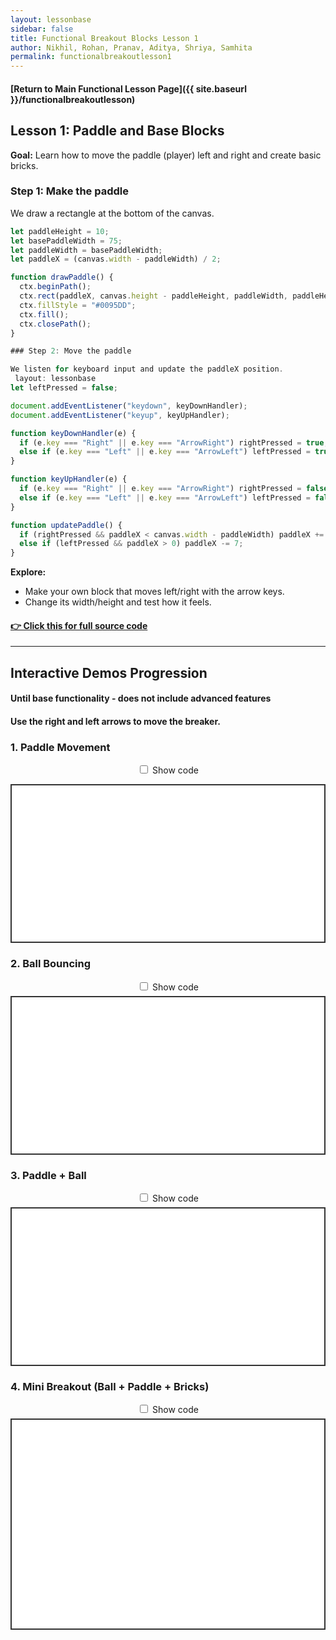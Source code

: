 ```yaml
---
layout: lessonbase
sidebar: false
title: Functional Breakout Blocks Lesson 1
author: Nikhil, Rohan, Pranav, Aditya, Shriya, Samhita
permalink: functionalbreakoutlesson1
---
```


#### [Return to Main Functional Lesson Page]({{ site.baseurl }}/functionalbreakoutlesson)
## **Lesson 1: Paddle and Base Blocks**

**Goal:** Learn how to move the paddle (player) left and right and create basic bricks.

### Step 1: Make the paddle

We draw a rectangle at the bottom of the canvas.  

```js
let paddleHeight = 10;
let basePaddleWidth = 75;
let paddleWidth = basePaddleWidth;
let paddleX = (canvas.width - paddleWidth) / 2;

function drawPaddle() {
  ctx.beginPath();
  ctx.rect(paddleX, canvas.height - paddleHeight, paddleWidth, paddleHeight);
  ctx.fillStyle = "#0095DD";
  ctx.fill();
  ctx.closePath();
}

### Step 2: Move the paddle

We listen for keyboard input and update the paddleX position.
 layout: lessonbase
let leftPressed = false;

document.addEventListener("keydown", keyDownHandler);
document.addEventListener("keyup", keyUpHandler);

function keyDownHandler(e) {
  if (e.key === "Right" || e.key === "ArrowRight") rightPressed = true;
  else if (e.key === "Left" || e.key === "ArrowLeft") leftPressed = true;
}

function keyUpHandler(e) {
  if (e.key === "Right" || e.key === "ArrowRight") rightPressed = false;
  else if (e.key === "Left" || e.key === "ArrowLeft") leftPressed = false;
}

function updatePaddle() {
  if (rightPressed && paddleX < canvas.width - paddleWidth) paddleX += 7;
  else if (leftPressed && paddleX > 0) paddleX -= 7;
}
```

**Explore:**

* Make your own block that moves left/right with the arrow keys.
* Change its width/height and test how it feels.

#### [👉 Click this for full source code](https://github.com/code259/curators/tree/main/hacks/breakout)

---

<h2>Interactive Demos Progression</h2>
<h4>Until base functionality - does not include advanced features</h4>
<h4>Use the right and left arrows to move the breaker.<h4>

<h3>1. Paddle Movement</h3>

<!-- Toggle -->
<label style="display:block; text-align:center; margin:6px 0;">
  <input type="checkbox" id="toggle-paddle"> Show code
</label>

<!-- Canvas wrapper (shown by default) -->
<div id="wrap-paddle">
  <!-- Canvas 1: Paddle Movement -->

  <canvas id="paddleDemo" width="300" height="150" style="background:white; border:2px solid #333; display:block; margin:0 auto;"></canvas>

  <script>
  const pdCanvas = document.getElementById("paddleDemo");
  const pdCtx = pdCanvas.getContext("2d");
  let pdX = (pdCanvas.width - 75) / 2;
  let pdRight = false, pdLeft = false;

  document.addEventListener("keydown", e => {
    if (e.key === "ArrowRight") pdRight = true;
    if (e.key === "ArrowLeft") pdLeft = true;
  });
  document.addEventListener("keyup", e => {
    if (e.key === "ArrowRight") pdRight = false;
    if (e.key === "ArrowLeft") pdLeft = false;
  });

  function drawPaddleDemo() {
    pdCtx.clearRect(0,0,pdCanvas.width,pdCanvas.height);
    pdCtx.fillStyle = "#0095DD";
    pdCtx.fillRect(pdX, pdCanvas.height-10, 75, 10);
    if (pdRight && pdX < pdCanvas.width-75) pdX += 5;
    if (pdLeft && pdX > 0) pdX -= 5;
    requestAnimationFrame(drawPaddleDemo);
  }
  drawPaddleDemo();
  </script>
</div>

<!-- Read-only code view (hidden by default) -->
<pre id="code-paddle" style="display:none; max-width:820px; margin:8px auto; overflow:auto;"><code>&lt;!-- Canvas 1: Paddle Movement --&gt;
&lt;h3&gt;1. Paddle Movement&lt;/h3&gt;
&lt;canvas id="paddleDemo" width="300" height="150" style="background:white; border:2px solid #333; display:block; margin:0 auto;"&gt;&lt;/canvas&gt;

&lt;script&gt;
const pdCanvas = document.getElementById("paddleDemo");
const pdCtx = pdCanvas.getContext("2d");
let pdX = (pdCanvas.width - 75) / 2;
let pdRight = false, pdLeft = false;

document.addEventListener("keydown", e =&gt; {
  if (e.key === "ArrowRight") pdRight = true;
  if (e.key === "ArrowLeft") pdLeft = true;
});
document.addEventListener("keyup", e =&gt; {
  if (e.key === "ArrowRight") pdRight = false;
  if (e.key === "ArrowLeft") pdLeft = false;
});

function drawPaddleDemo() {
  pdCtx.clearRect(0,0,pdCanvas.width,pdCanvas.height);
  pdCtx.fillStyle = "#0095DD";
  pdCtx.fillRect(pdX, pdCanvas.height-10, 75, 10);
  if (pdRight &amp;&amp; pdX &lt; pdCanvas.width-75) pdX += 5;
  if (pdLeft &amp;&amp; pdX &gt; 0) pdX -= 5;
  requestAnimationFrame(drawPaddleDemo);
}
drawPaddleDemo();
&lt;/script&gt;
</code></pre>

<!-- Tiny toggle wiring for Canvas 1 -->
<script>
(function(){
  const toggle = document.getElementById("toggle-paddle");
  const wrap = document.getElementById("wrap-paddle");
  const code = document.getElementById("code-paddle");

  // default: unchecked → canvas visible
  toggle.checked = false;

  toggle.addEventListener("change", () => {
    if (toggle.checked) {
      wrap.style.display = "none";
      code.style.display = "block";
    } else {
      code.style.display = "none";
      wrap.style.display = "block";
    }
  });
})();
</script>

<!-- ========================= Canvas 2 ========================= -->
<h3>2. Ball Bouncing</h3>
<label style="display:block; text-align:center; margin:6px 0;">
  <input type="checkbox" id="toggle-ball"> Show code
</label>

<div id="wrap-ball">
  <!-- Canvas 2: Ball Bouncing -->
  <canvas id="ballDemo" width="300" height="150" style="background:white; border:2px solid #333; display:block; margin:0 auto;"></canvas>

  <script>
  const bCanvas = document.getElementById("ballDemo");
  const bCtx = bCanvas.getContext("2d");
  let bx = bCanvas.width/2, by = bCanvas.height/2, bvx = 2, bvy = 2, br = 8;

  function drawBallDemo() {
    bCtx.clearRect(0,0,bCanvas.width,bCanvas.height);
    bCtx.beginPath();
    bCtx.arc(bx, by, br, 0, Math.PI*2);
    bCtx.fillStyle = "#DD0000";
    bCtx.fill();
    bCtx.closePath();
    bx += bvx; by += bvy;
    if (bx+br > bCanvas.width || bx-br < 0) bvx = -bvx;
    if (by+br > bCanvas.height || by-br < 0) bvy = -bvy;
    requestAnimationFrame(drawBallDemo);
  }
  drawBallDemo();
  </script>
</div>

<pre id="code-ball" style="display:none; max-width:820px; margin:8px auto; overflow:auto;"><code>&lt;!-- Canvas 2: Ball Bouncing --&gt;
&lt;h3&gt;2. Ball Bouncing&lt;/h3&gt;
&lt;canvas id="ballDemo" width="300" height="150" style="background:white; border:2px solid #333; display:block; margin:0 auto;"&gt;&lt;/canvas&gt;

&lt;script&gt;
const bCanvas = document.getElementById("ballDemo");
const bCtx = bCanvas.getContext("2d");
let bx = bCanvas.width/2, by = bCanvas.height/2, bvx = 2, bvy = 2, br = 8;

function drawBallDemo() {
  bCtx.clearRect(0,0,bCanvas.width,bCanvas.height);
  bCtx.beginPath();
  bCtx.arc(bx, by, br, 0, Math.PI*2);
  bCtx.fillStyle = "#DD0000";
  bCtx.fill();
  bCtx.closePath();
  bx += bvx; by += bvy;
  if (bx+br &gt; bCanvas.width || bx-br &lt; 0) bvx = -bvx;
  if (by+br &gt; bCanvas.height || by-br &lt; 0) bvy = -bvy;
  requestAnimationFrame(drawBallDemo);
}
drawBallDemo();
&lt;/script&gt;
</code></pre>

<script>
(function(){
  const toggle = document.getElementById("toggle-ball");
  const wrap = document.getElementById("wrap-ball");
  const code = document.getElementById("code-ball");
  toggle.checked = false;
  toggle.addEventListener("change", () => {
    if (toggle.checked) { wrap.style.display = "none"; code.style.display = "block"; }
    else { code.style.display = "none"; wrap.style.display = "block"; }
  });
})();
</script>

<!-- ========================= Canvas 3 ========================= -->
<h3>3. Paddle + Ball</h3>
<label style="display:block; text-align:center; margin:6px 0;">
  <input type="checkbox" id="toggle-combo"> Show code
</label>

<div id="wrap-combo">
  <!-- Canvas 3: Paddle + Ball -->
  <canvas id="comboDemo" width="300" height="150" style="background:white; border:2px solid #333; display:block; margin:0 auto;"></canvas>

  <script>
  const cCanvas = document.getElementById("comboDemo");
  const cCtx = cCanvas.getContext("2d");
  let cx = cCanvas.width/2, cy = cCanvas.height-30, cvx = 2, cvy = -2, cr = 8;
  let cpX = (cCanvas.width - 75)/2, cRight = false, cLeft = false;

  document.addEventListener("keydown", e => {
    if (e.key === "ArrowRight") cRight = true;
    if (e.key === "ArrowLeft") cLeft = true;
  });
  document.addEventListener("keyup", e => {
    if (e.key === "ArrowRight") cRight = false;
    if (e.key === "ArrowLeft") cLeft = false;
  });

  function drawCombo() {
    cCtx.clearRect(0,0,cCanvas.width,cCanvas.height);
    // Ball
    cCtx.beginPath();
    cCtx.arc(cx, cy, cr, 0, Math.PI*2);
    cCtx.fillStyle = "#DD0000";
    cCtx.fill();
    cCtx.closePath();
    // Paddle
    cCtx.fillStyle = "#0095DD";
    cCtx.fillRect(cpX, cCanvas.height-10, 75, 10);
    // Update ball
    cx += cvx; cy += cvy;
    if (cx+cr > cCanvas.width || cx-cr < 0) cvx = -cvx;
    if (cy-cr < 0) cvy = -cvy;
    else if (cy+cr > cCanvas.height-10 && cx > cpX && cx < cpX+75) cvy = -cvy;
    else if (cy+cr > cCanvas.height) { cx = cCanvas.width/2; cy = cCanvas.height/2; }
    // Update paddle
    if (cRight && cpX < cCanvas.width-75) cpX += 5;
    if (cLeft && cpX > 0) cpX -= 5;
    requestAnimationFrame(drawCombo);
  }
  drawCombo();
  </script>
</div>

<pre id="code-combo" style="display:none; max-width:820px; margin:8px auto; overflow:auto;"><code>&lt;!-- Canvas 3: Paddle + Ball --&gt;
&lt;h3&gt;3. Paddle + Ball&lt;/h3&gt;
&lt;canvas id="comboDemo" width="300" height="150" style="background:white; border:2px solid #333; display:block; margin:0 auto;"&gt;&lt;/canvas&gt;

&lt;script&gt;
const cCanvas = document.getElementById("comboDemo");
const cCtx = cCanvas.getContext("2d");
let cx = cCanvas.width/2, cy = cCanvas.height-30, cvx = 2, cvy = -2, cr = 8;
let cpX = (cCanvas.width - 75)/2, cRight = false, cLeft = false;

document.addEventListener("keydown", e =&gt; {
  if (e.key === "ArrowRight") cRight = true;
  if (e.key === "ArrowLeft") cLeft = true;
});
document.addEventListener("keyup", e =&gt; {
  if (e.key === "ArrowRight") cRight = false;
  if (e.key === "ArrowLeft") cLeft = false;
});

function drawCombo() {
  cCtx.clearRect(0,0,cCanvas.width,cCanvas.height);
  // Ball
  cCtx.beginPath();
  cCtx.arc(cx, cy, cr, 0, Math.PI*2);
  cCtx.fillStyle = "#DD0000";
  cCtx.fill();
  cCtx.closePath();
  // Paddle
  cCtx.fillStyle = "#0095DD";
  cCtx.fillRect(cpX, cCanvas.height-10, 75, 10);
  // Update ball
  cx += cvx; cy += cvy;
  if (cx+cr &gt; cCanvas.width || cx-cr &lt; 0) cvx = -cvx;
  if (cy-cr &lt; 0) cvy = -cvy;
  else if (cy+cr &gt; cCanvas.height-10 &amp;&amp; cx &gt; cpX &amp;&amp; cx &lt; cpX+75) cvy = -cvy;
  else if (cy+cr &gt; cCanvas.height) { cx = cCanvas.width/2; cy = cCanvas.height/2; }
  // Update paddle
  if (cRight &amp;&amp; cpX &lt; cCanvas.width-75) cpX += 5;
  if (cLeft &amp;&amp; cpX &gt; 0) cpX -= 5;
  requestAnimationFrame(drawCombo);
}
drawCombo();
&lt;/script&gt;
</code></pre>

<script>
(function(){
  const toggle = document.getElementById("toggle-combo");
  const wrap = document.getElementById("wrap-combo");
  const code = document.getElementById("code-combo");
  toggle.checked = false;
  toggle.addEventListener("change", () => {
    if (toggle.checked) { wrap.style.display = "none"; code.style.display = "block"; }
    else { code.style.display = "none"; wrap.style.display = "block"; }
  });
})();
</script>

<!-- ========================= Canvas 4 ========================= -->
<h3>4. Mini Breakout (Ball + Paddle + Bricks)</h3>
<label style="display:block; text-align:center; margin:6px 0;">
  <input type="checkbox" id="toggle-breakout"> Show code
</label>

<div id="wrap-breakout">
  <!-- Canvas 4: Full Mini Breakout -->
  <canvas id="breakoutDemo" width="300" height="200" style="background:white; border:2px solid #333; display:block; margin:0 auto;"></canvas>

  <script>
  const brCanvas = document.getElementById("breakoutDemo");
  const brCtx = brCanvas.getContext("2d");
  // Ball
  let brX = brCanvas.width/2, brY = brCanvas.height-30, brVX = 2, brVY = -2, brR = 8;
  // Paddle
  let brPW = 75, brPH = 10, brPX = (brCanvas.width-brPW)/2, brRight = false, brLeft = false;
  // Bricks
  const rowCount=3, colCount=5, bw=50, bh=15, bp=10, bo=30, bt=30;
  let bricks = [];
  for(let c=0;c<colCount;c++){ bricks[c]=[]; for(let r=0;r<rowCount;r++){ bricks[c][r]={x:0,y:0,status:1}; } }

  document.addEventListener("keydown",e=>{ if(e.key==="ArrowRight")brRight=true; if(e.key==="ArrowLeft")brLeft=true; });
  document.addEventListener("keyup",e=>{ if(e.key==="ArrowRight")brRight=false; if(e.key==="ArrowLeft")brLeft=false; });

  function drawBricks() {
    for(let c=0;c<colCount;c++){ for(let r=0;r<rowCount;r++){
      if(bricks[c][r].status==1){
        let bx=(c*(bw+bp))+bo, by=(r*(bh+bp))+bt;
        bricks[c][r].x=bx; bricks[c][r].y=by;
        brCtx.fillStyle="#00AA00";
        brCtx.fillRect(bx,by,bw,bh);
      }
    }}
  }

  function drawBreakout() {
    brCtx.clearRect(0,0,brCanvas.width,brCanvas.height);
    // Ball
    brCtx.beginPath(); brCtx.arc(brX,brY,brR,0,Math.PI*2); brCtx.fillStyle="#DD0000"; brCtx.fill(); brCtx.closePath();
    // Paddle
    brCtx.fillStyle="#0095DD"; brCtx.fillRect(brPX, brCanvas.height-brPH, brPW, brPH);
    // Bricks
    drawBricks();
    // Collision
    for(let c=0;c<colCount;c++){ for(let r=0;r<rowCount;r++){
      let b=bricks[c][r];
      if(b.status==1 && brX> b.x && brX< b.x+bw && brY> b.y && brY< b.y+bh){
        brVY=-brVY; b.status=0;
      }
    }}
    // Ball move
    brX+=brVX; brY+=brVY;
    if(brX+brR>brCanvas.width||brX-brR<0) brVX=-brVX;
    if(brY-brR<0) brVY=-brVY;
    else if(brY+brR>brCanvas.height-brPH && brX>brPX && brX<brPX+brPW) brVY=-brVY;
    else if(brY+brR>brCanvas.height){ brX=brCanvas.width/2; brY=brCanvas.height-30; brVY=-2; }
    // Paddle move
    if(brRight && brPX<brCanvas.width-brPW) brPX+=5;
    if(brLeft && brPX>0) brPX-=5;
    requestAnimationFrame(drawBreakout);
  }
  drawBreakout();
  </script>
</div>

<pre id="code-breakout" style="display:none; max-width:820px; margin:8px auto; overflow:auto;"><code>&lt;!-- Canvas 4: Full Mini Breakout --&gt;
&lt;h3&gt;4. Mini Breakout (Ball + Paddle + Bricks)&lt;/h3&gt;
&lt;canvas id="breakoutDemo" width="300" height="200" style="background:white; border:2px solid #333; display:block; margin:0 auto;"&gt;&lt;/canvas&gt;

&lt;script&gt;
const brCanvas = document.getElementById("breakoutDemo");
const brCtx = brCanvas.getContext("2d");
// Ball
let brX = brCanvas.width/2, brY = brCanvas.height-30, brVX = 2, brVY = -2, brR = 8;
// Paddle
let brPW = 75, brPH = 10, brPX = (brCanvas.width-brPW)/2, brRight = false, brLeft = false;
// Bricks
const rowCount=3, colCount=5, bw=50, bh=15, bp=10, bo=30, bt=30;
let bricks = [];
for(let c=0;c&lt;colCount;c++){ bricks[c]=[]; for(let r=0;r&lt;rowCount;r++){ bricks[c][r]={x:0,y:0,status:1}; } }

document.addEventListener("keydown",e=&gt;{ if(e.key==="ArrowRight")brRight=true; if(e.key==="ArrowLeft")brLeft=true; });
document.addEventListener("keyup",e=&gt;{ if(e.key==="ArrowRight")brRight=false; if(e.key==="ArrowLeft")brLeft=false; });

function drawBricks() {
  for(let c=0;c&lt;colCount;c++){ for(let r=0;r&lt;rowCount;r++){
    if(bricks[c][r].status==1){
      let bx=(c*(bw+bp))+bo, by=(r*(bh+bp))+bt;
      bricks[c][r].x=bx; bricks[c][r].y=by;
      brCtx.fillStyle="#00AA00";
      brCtx.fillRect(bx,by,bw,bh);
    }
  }}
}

function drawBreakout() {
  brCtx.clearRect(0,0,brCanvas.width,brCanvas.height);
  // Ball
  brCtx.beginPath(); brCtx.arc(brX,brY,brR,0,Math.PI*2); brCtx.fillStyle="#DD0000"; brCtx.fill(); brCtx.closePath();
  // Paddle
  brCtx.fillStyle="#0095DD"; brCtx.fillRect(brPX, brCanvas.height-brPH, brPW, brPH);
  // Bricks
  drawBricks();
  // Collision
  for(let c=0;c&lt;colCount;c++){ for(let r=0;r&lt;rowCount;r++){
    let b=bricks[c][r];
    if(b.status==1 &amp;&amp; brX&gt; b.x &amp;&amp; brX&lt; b.x+bw &amp;&amp; brY&gt; b.y &amp;&amp; brY&lt; b.y+bh){
      brVY=-brVY; b.status=0;
    }
  }}
  // Ball move
  brX+=brVX; brY+=brVY;
  if(brX+brR&gt;brCanvas.width||brX-brR&lt;0) brVX=-brVX;
  if(brY-brR&lt;0) brVY=-brVY;
  else if(brY+brR&gt;brCanvas.height-brPH &amp;&amp; brX&gt;brPX &amp;&amp; brX&lt;brPX+brPW) brVY=-brVY;
  else if(brY+brR&gt;brCanvas.height){ brX=brCanvas.width/2; brY=brCanvas.height-30; brVY=-2; }
  // Paddle move
  if(brRight &amp;&amp; brPX&lt;brCanvas.width-brPW) brPX+=5;
  if(brLeft &amp;&amp; brPX&gt;0) brPX-=5;
  requestAnimationFrame(drawBreakout);
}
drawBreakout();
&lt;/script&gt;
</code></pre>

<script>
(function(){
  const toggle = document.getElementById("toggle-breakout");
  const wrap = document.getElementById("wrap-breakout");
  const code = document.getElementById("code-breakout");
  toggle.checked = false;
  toggle.addEventListener("change", () => {
    if (toggle.checked) { wrap.style.display = "none"; code.style.display = "block"; }
    else { code.style.display = "none"; wrap.style.display = "block"; }
  });
})();
</script>
